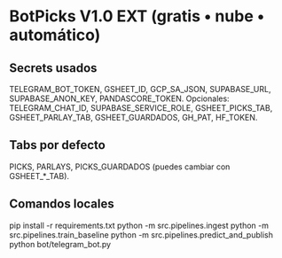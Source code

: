 # BotPicks V1.0 EXT (gratis • nube • automático)

## Secrets usados
TELEGRAM_BOT_TOKEN, GSHEET_ID, GCP_SA_JSON, SUPABASE_URL, SUPABASE_ANON_KEY, PANDASCORE_TOKEN.
Opcionales: TELEGRAM_CHAT_ID, SUPABASE_SERVICE_ROLE, GSHEET_PICKS_TAB, GSHEET_PARLAY_TAB, GSHEET_GUARDADOS, GH_PAT, HF_TOKEN.

## Tabs por defecto
PICKS, PARLAYS, PICKS_GUARDADOS (puedes cambiar con GSHEET_*_TAB).

## Comandos locales
pip install -r requirements.txt
python -m src.pipelines.ingest
python -m src.pipelines.train_baseline
python -m src.pipelines.predict_and_publish
python bot/telegram_bot.py
